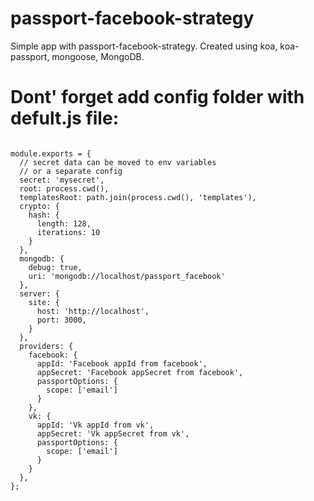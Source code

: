 # passport-facebook-strategy
Simple app with passport-facebook-strategy.
Created using koa, koa-passport, mongoose, MongoDB.

# Dont' forget add config folder with defult.js file:

```const path = require('path');

module.exports = {
  // secret data can be moved to env variables
  // or a separate config
  secret: 'mysecret',
  root: process.cwd(),
  templatesRoot: path.join(process.cwd(), 'templates'),
  crypto: {
    hash: {
      length: 128,
      iterations: 10
    }
  },
  mongodb: {
    debug: true,
    uri: 'mongodb://localhost/passport_facebook'
  },
  server: {
    site: {
      host: 'http://localhost',
      port: 3000,
    }
  },
  providers: {
    facebook: {
      appId: 'Facebook appId from facebook',
      appSecret: 'Facebook appSecret from facebook',
      passportOptions: {
        scope: ['email']
      }
    },
    vk: {
      appId: 'Vk appId from vk',
      appSecret: 'Vk appSecret from vk',
      passportOptions: {
        scope: ['email']
      }
    }
  },
};

```